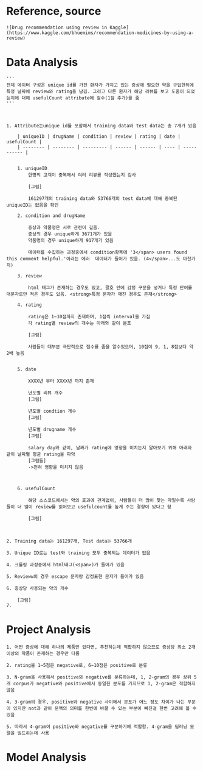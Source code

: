 # Reference, source
	![Drug recommendation using review in Kaggle](https://www.kaggle.com/bhuemims/recommendation-medicines-by-using-a-review)


# Data Analysis
	
	'''
	전체 데이터 구성은 unique id를 가진 환자가 가지고 있는 증상에 필요한 약을 구입한뒤에 특정 날짜에 review와 rating을 남김. 그리고 다른 환자가 해당 리뷰를 보고 도움이 되었는지에 대해 usefulCount attribute에 점수(1점 추가)를 줌
	'''



	1. Attribute는unique id를 포함해서 training data와 test data는 총 7개가 있음

		| uniqueID | drugName | condition | review | rating | date | usefulCount |
		| -------- | -------- | --------- | ------ | ------ | ---- | ----------- |
		

		1. uniqueID
			한명의 고객이 중복해서 여러 리뷰를 작성했는지 검사

			[그림]

			161297개의 training data와 53766개의 test data에 대해 중복된 uniqueID는 없음을 확인

		2. condition and drugName

			증상과 약품명은 서로 관련이 깊음. 
			증상의 경우 unique하게 3671개가 있음
			약품명의 경우 unique하게 917개가 있음

			데이터를 수집하는 과정중에서 condition항목에 '3</span> users found this comment helpful.'이라는 에러  데이터가 들어가 있음. (4</span>...도 마찬가지)

		3. review

			html 태그가 존재하는 경우도 있고, 괄호 안에 감정 구문을 넣거나 특정 단어를 대문자로만 적은 경우도 있음. <strong>특정 문자가 깨진 경우도 존재</strong>

		4. rating
		
			rating은 1~10점까지 존재하며, 1점씩 interval을 가짐
			각 rating별 review의 개수는 아래와 같이 분포
		
			[그림]
			
			사람들이 대부분 극단적으로 점수를 줌을 알수있으며, 10점이 9, 1, 8점보다 약 2배 높음
			
			
		5. date
		
			XXXX년 부터 XXXX년 까지 존재
			
			년도별 리뷰 개수 
			[그림]
			
			년도별 condtion 개수
			[그림]
			
			년도별 drugname 개수
			[그림]
			
			salary day와 같이, 날짜가 rating에 영향을 미치는지 알아보기 위해 아래와 같이 날짜별 평균 rating을 파악
			[그림들]
			->전혀 영향을 미치지 않음
			
			
		
		6. usefulCount
			
			해당 소스코드에서는 약의 효과에 관계없이, 사람들이 더 많이 찾는 약일수록 사람들이 더 많이 review를 읽어보고 usefulcount를 높게 주는 경향이 있다고 함
			
			[그림]



	2. Training data는 161297개, Test data는 53766개

	3. Unique ID로는 test와 training 모두 중복되는 데이터가 없음

	4. 크롤링 과정중에서 html태그(<span>)가 들어가 있음

	5. Revieww의 경우 escape 문자랑 감정표현 문자가 들어가 있음
 
 	6. 증상당 사용되는 약의 개수

		[그림]
	7. 

# Project Analysis

	1. 어떤 증상에 대해 하나의 제품만 있다면, 추천하는데 적합하지 않으므로 증상당 최소 2개 이상의 약품이 존재하는 경우만 다룸

	2. rating을 1~5점은 negative로, 6~10점은 positive로 분류
	
	3. N-gram을 사용해서 positive와 negative를 분류하는데, 1, 2-gram의 경우 상위 5개 corpus가 negative와 positive에서 동일한 분포를 가지므로 1, 2-gram은 적합하지 않음
	
	4. 3-gram의 경우, positive와 negative 사이에서 분포가 어느 정도 차이가 나는 부분이 있지만 not과 같이 문맥의 의미를 한번에 바꿀 수 있는 부분이 빠진걸 한번 고려해 볼 수 있음
	
	5. 따라서 4-gram이 positive와 negative를 구분하기에 적합함. 4-gram을 딥러닝 모델을 빌드하는데 사용
	
	
	

# Model Analysis
